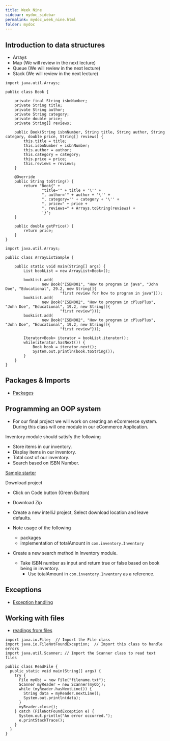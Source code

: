 ```yaml
---
title: Week Nine
sidebar: mydoc_sidebar
permalink: mydoc_week_nine.html
folder: mydoc
---
```


## Introduction to data structures

* Arrays
* Map (We will review in the next lecture)
* Queue (We will review in the next lecture)
* Stack (We will review in the next lecture)

```
import java.util.Arrays;

public class Book {

    private final String isbnNumber;
    private String title;
    private String author;
    private String category;
    private double price;
    private String[] reviews;

    public Book(String isbnNumber, String title, String author, String category, double price, String[] reviews) {
        this.title = title;
        this.isbnNumber = isbnNumber;
        this.author = author;
        this.category = category;
        this.price = price;
        this.reviews = reviews;
    }

    @Override
    public String toString() {
        return "Book{" +
                "title='" + title + '\'' +
                ", author='" + author + '\'' +
                ", category='" + category + '\'' +
                ", price=" + price +
                ", reviews=" + Arrays.toString(reviews) +
                '}';
    }

    public double getPrice() {
        return price;
    }
}
```

```
import java.util.Arrays;

public class ArrayListSample {

    public static void main(String[] args) {
        List bookList = new ArrayList<Book>();

        bookList.add(
                new Book("ISBN001", "How to program in java", "John Doe", "Educational", 29.2, new String[]{
                        "first review for how to program in java"}));
        bookList.add(
                new Book("ISBN002", "How to program in cPlusPlus", "John Doe", "Educational", 19.2, new String[]{
                        "first review"}));
        bookList.add(
                new Book("ISBN002", "How to program in cPlusPlus", "John Doe", "Educational", 19.2, new String[]{
                        "first review"}));

        Iterator<Book> iterator = bookList.iterator();
        while(iterator.hasNext()) {
            Book book = iterator.next();
            System.out.println(book.toString());
        }
    }
}
```

## Packages & Imports
* [Packages](https://www.w3schools.com/java/java_packages.asp)


## Programming an OOP system

* For our final project we will work on creating an eCommerce system. During this class will one
module in our eCommerce Application.

Inventory module should satisfy the following
* Store items in our inventory.
* Display items in our inventory.
* Total cost of our inventory.
* Search based on ISBN Number.

[Sample starter](https://github.com/rambethina/ECommerceInventoryModule)

Download project
* Click on Code button (Green Button)
* Download Zip

* Create a new intelliJ project, Select download location and leave defaults.

* Note usage of the following
    * packages
    * implementation of totalAmount in `com.inventory.Inventory`

* Create a new search method in Inventory module.
    * Take ISBN number as input and return true or false based on book being in inventory.
        * Use totalAmount in `com.inventory.Inventory` as a reference.

## Exceptions
* [Exception handling](https://www.w3schools.com/java/java_try_catch.asp)

## Working with files

* [readings from files](https://www.w3schools.com/java/java_files_read.asp)

```
import java.io.File;  // Import the File class
import java.io.FileNotFoundException;  // Import this class to handle errors
import java.util.Scanner; // Import the Scanner class to read text files

public class ReadFile {
  public static void main(String[] args) {
    try {
      File myObj = new File("filename.txt");
      Scanner myReader = new Scanner(myObj);
      while (myReader.hasNextLine()) {
        String data = myReader.nextLine();
        System.out.println(data);
      }
      myReader.close();
    } catch (FileNotFoundException e) {
      System.out.println("An error occurred.");
      e.printStackTrace();
    }
  }
}
```

